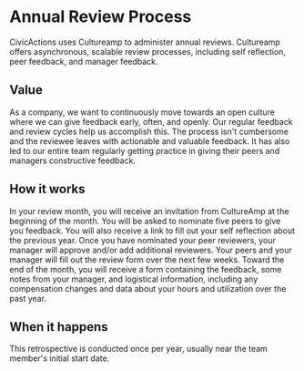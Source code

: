 # Annual Review Process

CivicActions uses Cultureamp to administer annual reviews.  Cultureamp offers asynchronous, scalable review processes, including self reflection, peer feedback, and manager feedback.  

## Value

As a company, we want to continuously move towards an open culture where we can give feedback early, often, and openly.
Our regular feedback and review cycles help us accomplish this. The process isn't cumbersome and the reviewee leaves with actionable and valuable feedback. It has also led to our entire team regularly getting practice in giving their peers and managers constructive feedback.

## How it works

In your review month, you will receive an invitation from CultureAmp at the beginning of the month.  You will be asked to nominate five peers to give you feedback.  You will also receive a link to fill out your self reflection about the previous year.  Once you have nominated your peer reviewers, your manager will approve and/or add additional reviewers.  Your peers and your manager will fill out the review form over the next few weeks.  Toward the end of the month, you will receive a form containing the feedback, some notes from your manager, and logistical information, including any compensation changes and data about your hours and utilization over the past year.  


## When it happens

This retrospective is conducted once per year, usually near the team member's initial start date.  
